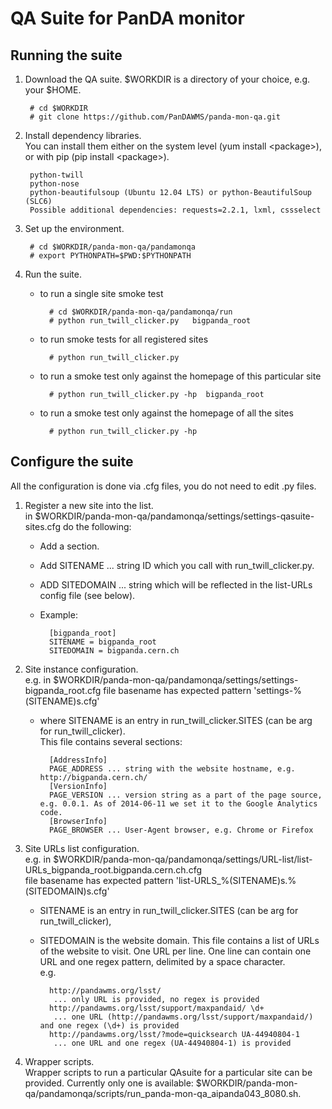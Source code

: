 # QA Suite for PanDA monitor

## Running the suite


1. Download the QA suite.
$WORKDIR is a directory of your choice, e.g. your $HOME.

        # cd $WORKDIR
        # git clone https://github.com/PanDAWMS/panda-mon-qa.git

2. Install dependency libraries. <br />
You can install them either on the system level (yum install \<package\>), or with pip (pip install \<package\>).

        python-twill
        python-nose
        python-beautifulsoup (Ubuntu 12.04 LTS) or python-BeautifulSoup (SLC6)
        Possible additional dependencies: requests=2.2.1, lxml, cssselect

3. Set up the environment.

        # cd $WORKDIR/panda-mon-qa/pandamonqa
        # export PYTHONPATH=$PWD:$PYTHONPATH

4. Run the suite.

    * to run a single site smoke test

            # cd $WORKDIR/panda-mon-qa/pandamonqa/run
            # python run_twill_clicker.py   bigpanda_root

    * to run smoke tests for all registered sites

            # python run_twill_clicker.py

    * to run a smoke test only against the homepage of this particular site

            # python run_twill_clicker.py -hp  bigpanda_root

    * to run a smoke test only against the homepage of all the sites 

            # python run_twill_clicker.py -hp

Configure the suite
--------------
All the configuration is done via .cfg files, you do not need to edit .py files. 


1. Register a new site into the list. <br />
in $WORKDIR/panda-mon-qa/pandamonqa/settings/settings-qasuite-sites.cfg do the
following:
    * Add a section.
    * Add SITENAME ... string ID which you call with run\_twill\_clicker.py.
    * ADD SITEDOMAIN ... string which will be reflected in the list-URLs config file (see below).
    * Example:

            [bigpanda_root]
            SITENAME = bigpanda_root
            SITEDOMAIN = bigpanda.cern.ch

2. Site instance configuration. <br />
e.g. in $WORKDIR/panda-mon-qa/pandamonqa/settings/settings-bigpanda\_root.cfg
file basename has expected pattern 'settings-%(SITENAME)s.cfg'
    * where SITENAME is an entry in run\_twill\_clicker.SITES (can be arg for
	run\_twill\_clicker). <br />
This file contains several sections:
    
            [AddressInfo]
            PAGE_ADDRESS ... string with the website hostname, e.g. http://bigpanda.cern.ch/
            [VersionInfo]
            PAGE_VERSION ... version string as a part of the page source, e.g. 0.0.1. As of 2014-06-11 we set it to the Google Analytics code.
            [BrowserInfo]
            PAGE_BROWSER ... User-Agent browser, e.g. Chrome or Firefox

3. Site URLs list configuration. <br />
e.g. in $WORKDIR/panda-mon-qa/pandamonqa/settings/URL-list/list-URLs\_bigpanda\_root.bigpanda.cern.ch.cfg <br />
file basename has expected pattern 'list-URLS\_%(SITENAME)s.%(SITEDOMAIN)s.cfg'
    * SITENAME is an entry in run\_twill\_clicker.SITES (can be arg for run\_twill\_clicker),
    * SITEDOMAIN is the website domain.
This file contains a list of URLs of the website to visit. One URL per line.
One line can contain one URL and one regex pattern, delimited by a space
character.<br />
e.g.<br />

            http://pandawms.org/lsst/
             ... only URL is provided, no regex is provided
            http://pandawms.org/lsst/support/maxpandaid/ \d+
             ... one URL (http://pandawms.org/lsst/support/maxpandaid/) and one regex (\d+) is provided
            http://pandawms.org/lsst/?mode=quicksearch UA-44940804-1
             ... one URL and one regex (UA-44940804-1) is provided

4. Wrapper scripts.<br />
Wrapper scripts to run a particular QAsuite for a particular site can be
provided. Currently only one is available: $WORKDIR/panda-mon-qa/pandamonqa/scripts/run\_panda-mon-qa\_aipanda043\_8080.sh.


